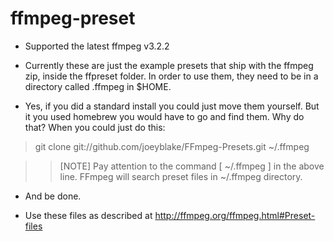 # ffmpeg-preset

- Supported the latest ffmpeg v3.2.2

- Currently these are just the example presets that ship with the ffmpeg zip, inside the ffpreset folder. In order to use them, they need to be in  a directory called .ffmpeg in $HOME.

- Yes, if you did a standard install you could just move them yourself. But it you used homebrew you would have to go and find them. Why do that? When you could just do this:

> git clone git://github.com/joeyblake/FFmpeg-Presets.git ~/.ffmpeg

>> [NOTE] Pay attention to the command [ ~/.ffmpeg ] in the above line. 
>> FFmpeg will search preset files in ~/.ffmpeg directory.

- And be done.


- Use these files as described at http://ffmpeg.org/ffmpeg.html#Preset-files